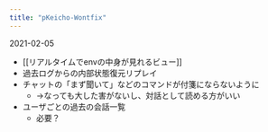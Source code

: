 ```yaml
---
title: "pKeicho-Wontfix"
---
```


2021-02-05
- [[リアルタイムでenvの中身が見れるビュー]]
- 過去ログからの内部状態復元リプレイ
- チャットの「まず聞いて」などのコマンドが付箋にならないように
    - →なっても大した害がないし、対話として読める方がいい
- ユーザごとの過去の会話一覧
    - 必要？
